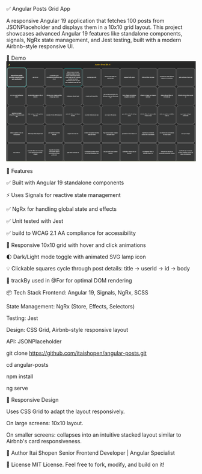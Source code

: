 ✅ Angular Posts Grid App

A responsive Angular 19 application that fetches 100 posts from JSONPlaceholder and displays them in a 10x10 grid layout. This project showcases advanced Angular 19 features like standalone components, signals, NgRx state management, and Jest testing, built with a modern Airbnb-style responsive UI.

📸 Demo
![img.png](src/assets/img.png)

🚀 Features

✅ Built with Angular 19 standalone components

⚡ Uses Signals for reactive state management

✅ NgRx for handling global state and effects

✅ Unit tested with Jest

✅ build to WCAG 2.1 AA compliance for accessibility

🎨 Responsive 10x10 grid with hover and click animations

🌓 Dark/Light mode toggle with animated SVG lamp icon

💡 Clickable squares cycle through post details: title → userId → id → body

🔁 trackBy used in @For for optimal DOM rendering

📦 Tech Stack
Frontend: Angular 19, Signals, NgRx, SCSS

State Management: NgRx (Store, Effects, Selectors)

Testing: Jest

Design: CSS Grid, Airbnb-style responsive layout

API: JSONPlaceholder

git clone https://github.com/itaishopen/angular-posts.git

cd angular-posts

npm install

ng serve

📱 Responsive Design

Uses CSS Grid to adapt the layout responsively.

On large screens: 10x10 layout.

On smaller screens: collapses into an intuitive stacked layout similar to Airbnb's card responsiveness.

👤 Author
Itai Shopen
Senior Frontend Developer | Angular Specialist

📝 License
MIT License. Feel free to fork, modify, and build on it!
